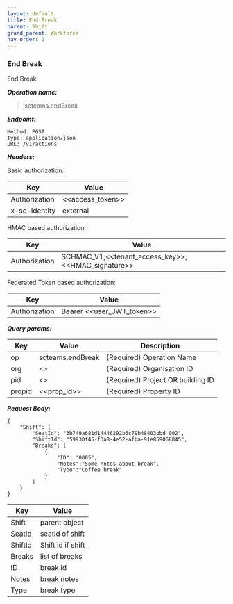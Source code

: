 ```yaml
---
layout: default
title: End Break
parent: Shift
grand_parent: Workforce
nav_order: 1
---
```



### End Break

End Break

***Operation name:***

> scteams.endBreak

***Endpoint:***

```
Method: POST
Type: application/json
URL: /v1/actions
```

***Headers:***

Basic authorization:

|Key|Value|
|---|---|
|Authorization|<<access_token>>|
|x-sc-identity|external|

HMAC based authorization:

|Key|Value|
|---|---|
|Authorization|SCHMAC_V1;<<tenant_access_key>>;<<HMAC_signature>>|

Federated Token based authorization:

|Key|Value|
|---|---|
|Authorization|Bearer <<user_JWT_token>>|

***Query params:***

| Key | Value | Description |
| --- | ------|-------------|
| op | scteams.endBreak | (Required) Operation Name |
| org | <<org>> | (Required) Organisation ID |
| pid | <<pid>> | (Required) Project OR building ID |
| propid | <<prop_id>> | (Required) Property ID |


***Request Body:***

```
{
    "Shift": {
        "SeatId": "3b749a681d14446292b6c79b48403bbd_002",
        "ShiftId": "59930f45-f3a8-4e52-afba-91e859068845",
        "Breaks": [
            {
                "ID": "0005",
                "Notes":"Some notes about break",
                "Type":"Coffee break"
            }
        ]
    }
}
```

|Key|Value|
|---|---|
|Shift|parent object|
|SeatId|seatid of shift|
|ShiftId|Shift id if shift|
|Breaks|list of breaks|
|ID|break id|
|Notes|break notes|
|Type|break type|